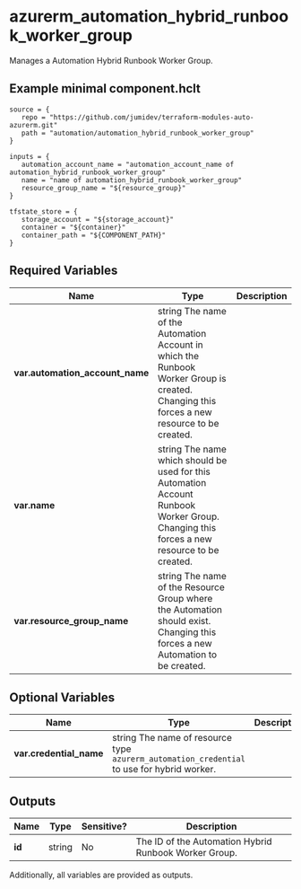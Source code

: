 # azurerm_automation_hybrid_runbook_worker_group

Manages a Automation Hybrid Runbook Worker Group.

## Example minimal component.hclt

```hcl
source = {
   repo = "https://github.com/jumidev/terraform-modules-auto-azurerm.git" 
   path = "automation/automation_hybrid_runbook_worker_group" 
}

inputs = {
   automation_account_name = "automation_account_name of automation_hybrid_runbook_worker_group" 
   name = "name of automation_hybrid_runbook_worker_group" 
   resource_group_name = "${resource_group}" 
}

tfstate_store = {
   storage_account = "${storage_account}" 
   container = "${container}" 
   container_path = "${COMPONENT_PATH}" 
}

```

## Required Variables

| Name | Type |  Description |
| ---- | --------- |  ----------- |
| **var.automation_account_name** | string  The name of the Automation Account in which the Runbook Worker Group is created. Changing this forces a new resource to be created. | 
| **var.name** | string  The name which should be used for this Automation Account Runbook Worker Group. Changing this forces a new resource to be created. | 
| **var.resource_group_name** | string  The name of the Resource Group where the Automation should exist. Changing this forces a new Automation to be created. | 

## Optional Variables

| Name | Type |  Description |
| ---- | --------- |  ----------- |
| **var.credential_name** | string  The name of resource type `azurerm_automation_credential` to use for hybrid worker. | 



## Outputs

| Name | Type | Sensitive? | Description |
| ---- | ---- | --------- | --------- |
| **id** | string | No  | The ID of the Automation Hybrid Runbook Worker Group. | 

Additionally, all variables are provided as outputs.
